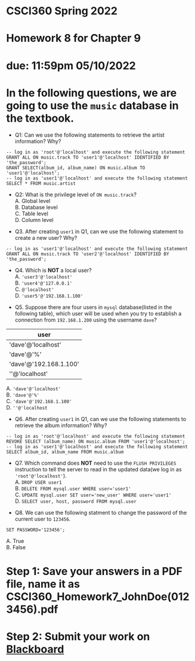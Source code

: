 # CSCI360 Spring 2022
# Homework 8 for Chapter 9
# due: 11:59pm 05/10/2022

# In the following questions, we are going to use the `music` database in the textbook.
+ Q1: Can we use the following statements to retrieve the artist information? Why?

~~~~
-- log in as 'root'@'localhost' and execute the following statement
GRANT ALL ON music.track TO 'user1'@'localhost' IDENTIFIED BY 'the_password';
GRANT SELECT(album_id, album_name) ON music.album TO 'user1'@'localhost';
-- log in as 'user1'@'localhost' and execute the following statement
SELECT * FROM music.artist
~~~~

+ Q2: What is the privilege level of `ON music.track`? <br>
A. Global level<br>
B. Database level<br>
C. Table level<br>
D. Column level<br>

+ Q3. After creating `user1` in Q1, can we use the following statement to create a new user? Why?

~~~~
-- log in as 'user1'@'localhost' and execute the following statement
GRANT ALL ON music.track TO 'user2'@'localhost' IDENTIFIED BY 'the_password';
~~~~

+ Q4. Which is **NOT** a local user?<br>
A. `'user3'@'localhost'`<br>
B. `'user4'@'127.0.0.1'`<br>
C. `@'localhost'`<br>
D. `'user5'@'192.168.1.100'`<br>

+ Q5. Suppose there are four users in `mysql` database(listed in the following table), which user will be used when you try to establish a connection from `192.168.1.200` using the username `dave`?

|user|
|----|
|'dave'@'localhost'|
|'dave'@'%'|
|'dave'@'192.168.1.100'|
|''@'localhost'|


A. `'dave'@'localhost'`<br>
B. `'dave'@'%'`<br>
C. `'dave'@'192.168.1.100'`<br>
D. `''@'localhost`<br>

+ Q6. After creating `user1` in Q1, can we use the following statements to retrieve the album information? Why?

~~~~~
-- log in as 'root'@'localhost' and execute the following statement
REVOKE SELECT (album_name) ON music.album FROM 'user1'@'localhost';
-- log in as 'user1'@'localhost' and execute the following statement
SELECT album_id, album_name FROM music.album
~~~~~

+ Q7. Which command does **NOT** need to use the `FLUSH PRIVILEGES` instruction to tell the server to read in the updated data(we log in as `'root'@'localhost'`).<br>
A. `DROP USER user1`<br>
B. `DELETE FROM mysql.user WHERE user='user1'`<br>
C. `UPDATE mysql.user SET user='new_user' WHERE user='user1'`<br>
D. `SELECT user, host, password FROM mysql.user`<br>

+ Q8. We can use the following statment to change the password of the current user to `123456`.
~~~~
SET PASSWORD='123456';
~~~~
A. True<br>
B. False<br>

# Step 1: Save your answers in a PDF file, name it as CSCI360_Homework7_JohnDoe(0123456).pdf


# Step 2: Submit your work on [Blackboard](https://blackboard.sau.edu/webapps/login/)

